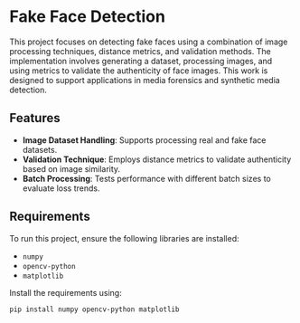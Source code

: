 # Fake Face Detection

This project focuses on detecting fake faces using a combination of image processing techniques, distance metrics, and validation methods. The implementation involves generating a dataset, processing images, and using metrics to validate the authenticity of face images. This work is designed to support applications in media forensics and synthetic media detection.

## Features

- **Image Dataset Handling**: Supports processing real and fake face datasets.
- **Validation Technique**: Employs distance metrics to validate authenticity based on image similarity.
- **Batch Processing**: Tests performance with different batch sizes to evaluate loss trends.

## Requirements

To run this project, ensure the following libraries are installed:

- `numpy`
- `opencv-python`
- `matplotlib`

Install the requirements using:
```bash
pip install numpy opencv-python matplotlib

